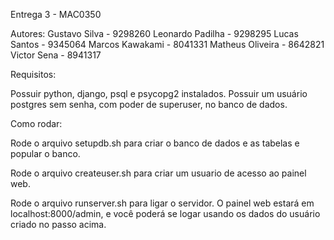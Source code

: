 Entrega 3 - MAC0350

Autores:
Gustavo Silva - 9298260
Leonardo Padilha - 9298295
Lucas Santos - 9345064
Marcos Kawakami - 8041331
Matheus Oliveira - 8642821
Victor Sena - 8941317


Requisitos:

Possuir python, django, psql e psycopg2 instalados.
Possuir um usuário postgres sem senha, com poder de superuser, no banco de dados.

Como rodar:

Rode o arquivo setupdb.sh para criar o banco de dados e as tabelas e popular o banco.

Rode o arquivo createuser.sh para criar um usuario de acesso ao painel web.

Rode o arquivo runserver.sh para ligar o servidor. O painel web estará em localhost:8000/admin, e você poderá se logar usando os dados do usuário criado no passo acima.
